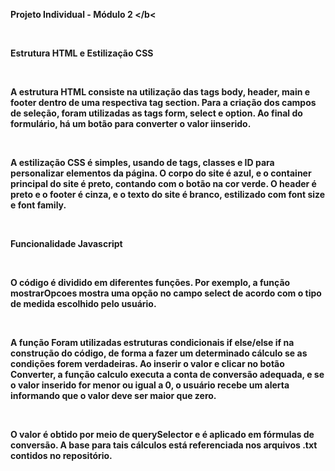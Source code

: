 <b> Projeto Individual - Módulo 2 </b<

<br>

<b> Estrutura HTML e Estilização CSS </b>

<br>

A estrutura HTML consiste na utilização das tags body, header, main e footer dentro de uma respectiva tag section. Para a criação dos campos de seleção, foram utilizadas as tags form, select e option. Ao final do formulário, há um botão para converter o valor iinserido. 

<br>

A estilização CSS é simples, usando de tags, classes e ID para personalizar elementos da página. O corpo do site é azul, e o container principal do site é preto, contando com o botão na cor verde. O header é preto e o footer é cinza, e o texto do site é branco, estilizado com font size e font family.

<br>

<b> Funcionalidade Javascript </b>

<br>

O código é dividido em diferentes funções. Por exemplo, a função mostrarOpcoes mostra uma opção no campo select de acordo com o tipo de medida escolhido pelo usuário.

<br>

A função Foram utilizadas estruturas condicionais if else/else if na construção do código, de forma a fazer um determinado cálculo se as condições forem verdadeiras. Ao inserir o valor e clicar no botão Converter, a função calculo executa a conta de conversão adequada, e se o valor inserido for menor ou igual a 0, o usuário recebe um alerta informando que o valor deve ser maior que zero.

<br>

O valor é obtido por meio de querySelector e é aplicado em fórmulas de conversão. A base para tais cálculos está referenciada nos arquivos .txt contidos no repositório.				
